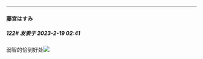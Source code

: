 
*****

####  藤宮はすみ  
##### 122#       发表于 2023-2-19 02:41

弱智的恰到好处<img src="https://static.saraba1st.com/image/smiley/face2017/034.png" referrerpolicy="no-referrer">

